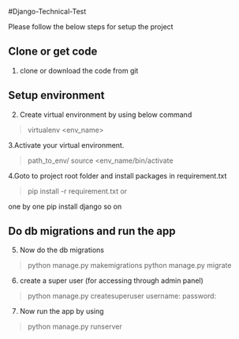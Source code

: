 #Django-Technical-Test

Please follow the below steps for setup the project

Clone or get code
--------------------
1. clone or download the code from git

Setup environment
--------------------
2. Create virtual environment by using below command
>virtualenv <env_name>

3.Activate your virtual environment.
> path_to_env/ source <env_name/bin/activate

4.Goto to project root folder and install packages in requirement.txt
> pip install -r requirement.txt or

  one by one
  pip install django
  so  on

Do db migrations and run the app
--------------------------------
5. Now do the db migrations
> python manage.py makemigrations
> python manage.py migrate

6. create a super user (for accessing through admin panel)
> python manage.py createsuperuser
username:
password:

7. Now run the app by using
> python manage.py runserver








